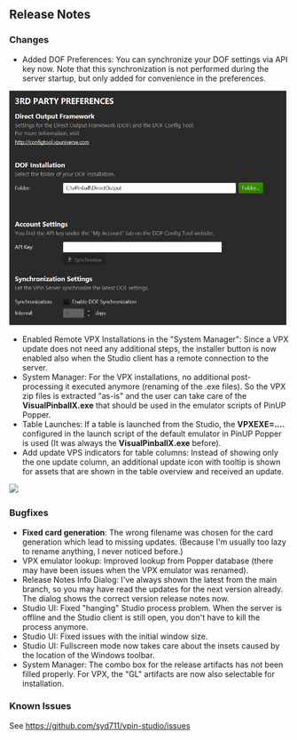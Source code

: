 ## Release Notes

### Changes

- Added DOF Preferences: You can synchronize your DOF settings via API key now. Note that this synchronization is not performed during the server startup, but only added for convenience in the preferences.

<img src="https://raw.githubusercontent.com/syd711/vpin-studio/main/documentation/preferences/dof.png" width="500" />

- Enabled Remote VPX Installations in the "System Manager": Since a VPX update does not need any additional steps, the installer button is now enabled also when the Studio client has a remote connection to the server.
- System Manager: For the VPX installations, no additional post-processing it executed anymore (renaming of the .exe files). So the VPX zip files is extracted "as-is" and the user can take care of the **VisualPinballX.exe** that should be used in the emulator scripts of PinUP Popper.
- Table Launches: If a table is launched from the Studio, the **VPXEXE=....** configured in the launch script of the default emulator in PinUP Popper is used (It was always the **VisualPinballX.exe** before).
- Add update VPS indicators for table columns: Instead of showing only the one update column, an additional update icon with tooltip is shown for assets that are shown in the table overview and received an update.

<img src="https://raw.githubusercontent.com/syd711/vpin-studio/main/documentation/vps/update-colum.png" width="700" />


### Bugfixes

- **Fixed card generation**: The wrong filename was chosen for the card generation which lead to missing updates. (Because I'm usually too lazy to rename anything, I never noticed before.)
- VPX emulator lookup: Improved lookup from Popper database (there may have been issues when the VPX emulator was renamed).
- Release Notes Info Dialog: I've always shown the latest from the main branch, so you may have read the updates for the next version already. The dialog shows the correct version release notes now.
- Studio UI: Fixed "hanging" Studio process problem. When the server is offline and the Studio client is still open, you don't have to kill the process anymore.
- Studio UI: Fixed issues with the initial window size.
- Studio UI: Fullscreen mode now takes care about the insets caused by the location of the Windows toolbar.
- System Manager: The combo box for the release artifacts has not been filled properly. For VPX, the "GL" artifacts are now also selectable for installation.

### Known Issues

See https://github.com/syd711/vpin-studio/issues
